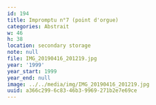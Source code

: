 ```yaml
---
id: 194
title: Impromptu n°7 (point d'orgue)
categories: Abstrait
w: 46
h: 38
location: secondary storage
note: null
file: IMG_20190416_201219.jpg
year: '1999'
year_start: 1999
year_end: null
image: ../../media/img/IMG_20190416_201219.jpg
uuid: a366c299-6c83-46b3-9969-271b2e7e69ce
---
```



